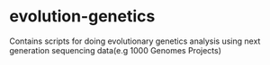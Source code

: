 # evolution-genetics
Contains scripts for doing evolutionary genetics analysis using next generation sequencing data(e.g 1000 Genomes Projects)
